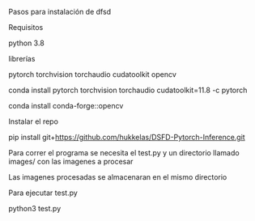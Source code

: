 Pasos para instalación de dfsd

Requisitos

python 3.8

librerías

pytorch torchvision torchaudio cudatoolkit opencv

conda install pytorch torchvision torchaudio cudatoolkit=11.8 -c pytorch  

conda install conda-forge::opencv

Instalar el repo

pip install git+https://github.com/hukkelas/DSFD-Pytorch-Inference.git

Para correr el programa se necesita el test.py y un directorio llamado images/ con las imagenes a procesar

Las imagenes procesadas se almacenaran en el mismo directorio

Para ejecutar test.py

python3 test.py
